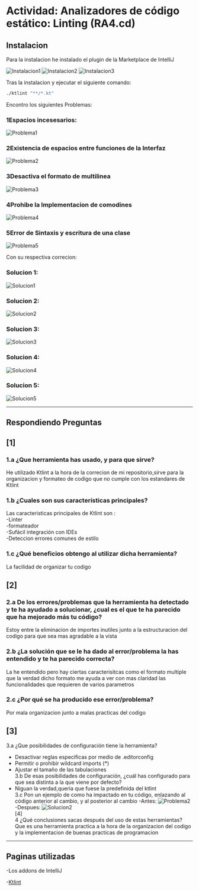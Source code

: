 # Actividad: Analizadores de código estático: Linting (RA4.cd)

## Instalacion 
Para la instalacion he instalado el plugin de la Marketplace de IntelliJ  

![Instalacion1](imagenes/instalandor(2).png)
![Instalacion2](imagenes/instalandor(1).png)
![Instalacion3](imagenes/instalandor(3).png)

Tras la instalacion y ejecutar el siguiente comando:  
```bash 
./ktlint "**/*.kt"
```
Encontro los siguientes Problemas:  

### 1Espacios incesesarios:  
![Problema1](imagenes/codigo_a_corregir1.png)  
### 2Existencia de espacios entre funciones de la Interfaz  
![Problema2](imagenes/codigo_a_corregir2.png)  
### 3Desactiva el formato de multilinea  
![Problema3](imagenes/codigo_a_corregir3.png)  
### 4Prohibe la Implementacion de comodines
![Problema4](imagenes/codigo_a_corregir4.png)  
### 5Error de Sintaxis y escritura de una clase  
![Problema5](imagenes/codigo_a_corregir5.png)  

Con su respectiva correcion:  

### Solucion 1:  
![Solucion1](imagenes/codigo_corregido(1).png)  
### Solucion 2:  
![Solucion2](imagenes/codigo_corregido(2).png)  
### Solucion 3:  
![Solucion3](imagenes/codigo_corregido(3).png)  
### Solucion 4:  
![Solucion4](imagenes/codigo_corregido(4).png)  
### Solucion 5:  
![Solucion5](imagenes/codigo_corregido(5).png)  

---

## Respondiendo Preguntas

## [1]  
### 1.a ¿Que herramienta has usado, y para que sirve?   
  He utilizado Ktlint a la hora de la correcion de mi repositorio,sirve para la organizacion y formateo de codigo que no cumple con los estandares de Ktlint  
### 1.b ¿Cuales son sus características principales?  
 Las caracteristicas principales de Ktlint son :     
 -Linter    
 -formateador       
 -Sufácil integración con IDEs    
 -Deteccion errores comunes de estilo    

### 1.c ¿Qué beneficios obtengo al utilizar dicha herramienta?  
La facilidad de organizar tu codigo  
## [2]  
### 2.a De los errores/problemas que la herramienta ha detectado y te ha ayudado a solucionar, ¿cual es el que te ha parecido que ha mejorado más tu código?  
  Estoy entre la eliminacion de importes inutiles junto a la estructuracion del codigo para que sea mas agradable a la vista  
### 2.b ¿La solución que se le ha dado al error/problema la has entendido y te ha parecido correcta?  
  La he entendido pero hay ciertas caracterisitcas como el formato multiple que la verdad dicho formato me ayuda a ver con mas claridad las funcionalidades que requieren de varios parametros
### 2.c ¿Por qué se ha producido ese error/problema? 
  Por mala organizacion junto a malas practicas del codigo
## [3]  
3.a ¿Que posibilidades de configuración tiene la herramienta?   
- Desactivar reglas especificas por medio de .editorconfig  
- Permitir o prohibir wildcard imports (*)  
- Ajustar el tamaño de las tabulaciones   
3.b De esas posibilidades de configuración, ¿cuál has configurado para que sea distinta a la que viene por defecto?
- Niguan la verdad,queria que fuese la predefinida del ktlint      
3.c Pon un ejemplo de como ha impactado en tu código, enlazando al código anterior al cambio, y al posterior al cambio
-Antes:
![Problema2](imagenes/codigo_a_corregir2.png)
-Despues:
![Solucion2](imagenes/codigo_corregido(2).png)  
[4]  
4 ¿Qué conclusiones sacas después del uso de estas herramientas?  
Que es una herramienta practica a la hora de la organizacion del codigo y la implementacion de buenas practicas de programacion
---

## Paginas utilizadas

-Los addons de IntelliJ

-[Ktlint](https://pinterest.github.io/ktlint/latest/)

